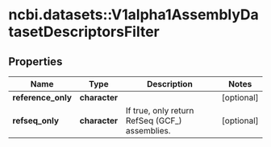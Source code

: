 # ncbi.datasets::V1alpha1AssemblyDatasetDescriptorsFilter

## Properties
Name | Type | Description | Notes
------------ | ------------- | ------------- | -------------
**reference_only** | **character** |  | [optional] 
**refseq_only** | **character** | If true, only return RefSeq (GCF_) assemblies. | [optional] 


